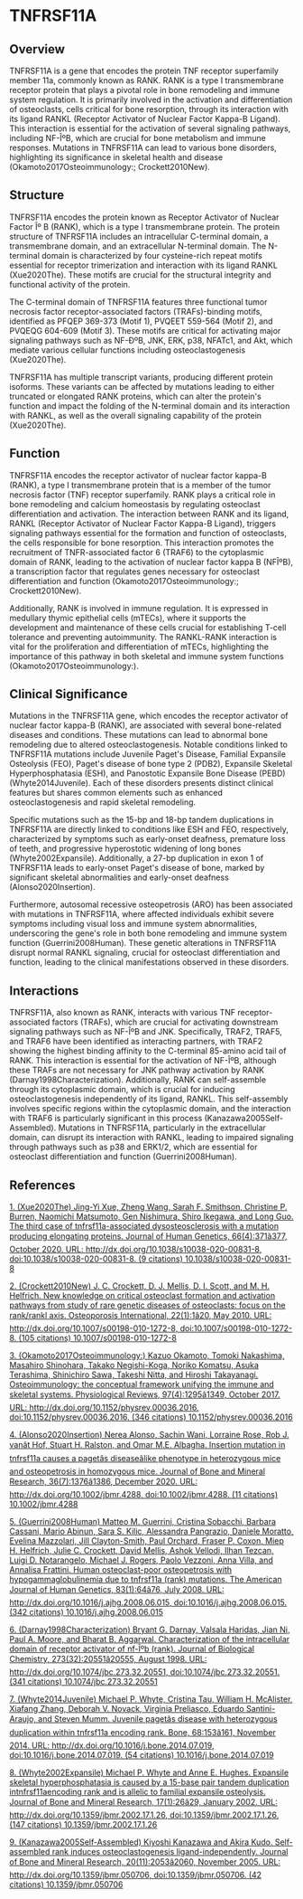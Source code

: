 # TNFRSF11A

## Overview
TNFRSF11A is a gene that encodes the protein TNF receptor superfamily member 11a, commonly known as RANK. RANK is a type I transmembrane receptor protein that plays a pivotal role in bone remodeling and immune system regulation. It is primarily involved in the activation and differentiation of osteoclasts, cells critical for bone resorption, through its interaction with its ligand RANKL (Receptor Activator of Nuclear Factor Kappa-B Ligand). This interaction is essential for the activation of several signaling pathways, including NF-ÎºB, which are crucial for bone metabolism and immune responses. Mutations in TNFRSF11A can lead to various bone disorders, highlighting its significance in skeletal health and disease (Okamoto2017Osteoimmunology:; Crockett2010New).

## Structure
TNFRSF11A encodes the protein known as Receptor Activator of Nuclear Factor Îº B (RANK), which is a type I transmembrane protein. The protein structure of TNFRSF11A includes an intracellular C-terminal domain, a transmembrane domain, and an extracellular N-terminal domain. The N-terminal domain is characterized by four cysteine-rich repeat motifs essential for receptor trimerization and interaction with its ligand RANKL (Xue2020The). These motifs are crucial for the structural integrity and functional activity of the protein.

The C-terminal domain of TNFRSF11A features three functional tumor necrosis factor receptor-associated factors (TRAFs)-binding motifs, identified as PFQEP 369-373 (Motif 1), PVQEET 559-564 (Motif 2), and PVQEQG 604-609 (Motif 3). These motifs are critical for activating major signaling pathways such as NF-ÐºB, JNK, ERK, p38, NFATc1, and Akt, which mediate various cellular functions including osteoclastogenesis (Xue2020The).

TNFRSF11A has multiple transcript variants, producing different protein isoforms. These variants can be affected by mutations leading to either truncated or elongated RANK proteins, which can alter the protein's function and impact the folding of the N-terminal domain and its interaction with RANKL, as well as the overall signaling capability of the protein (Xue2020The).

## Function
TNFRSF11A encodes the receptor activator of nuclear factor kappa-B (RANK), a type I transmembrane protein that is a member of the tumor necrosis factor (TNF) receptor superfamily. RANK plays a critical role in bone remodeling and calcium homeostasis by regulating osteoclast differentiation and activation. The interaction between RANK and its ligand, RANKL (Receptor Activator of Nuclear Factor Kappa-B Ligand), triggers signaling pathways essential for the formation and function of osteoclasts, the cells responsible for bone resorption. This interaction promotes the recruitment of TNFR-associated factor 6 (TRAF6) to the cytoplasmic domain of RANK, leading to the activation of nuclear factor kappa B (NFÎºB), a transcription factor that regulates genes necessary for osteoclast differentiation and function (Okamoto2017Osteoimmunology:; Crockett2010New).

Additionally, RANK is involved in immune regulation. It is expressed in medullary thymic epithelial cells (mTECs), where it supports the development and maintenance of these cells crucial for establishing T-cell tolerance and preventing autoimmunity. The RANKL-RANK interaction is vital for the proliferation and differentiation of mTECs, highlighting the importance of this pathway in both skeletal and immune system functions (Okamoto2017Osteoimmunology:).

## Clinical Significance
Mutations in the TNFRSF11A gene, which encodes the receptor activator of nuclear factor kappa-B (RANK), are associated with several bone-related diseases and conditions. These mutations can lead to abnormal bone remodeling due to altered osteoclastogenesis. Notable conditions linked to TNFRSF11A mutations include Juvenile Paget's Disease, Familial Expansile Osteolysis (FEO), Paget's disease of bone type 2 (PDB2), Expansile Skeletal Hyperphosphatasia (ESH), and Panostotic Expansile Bone Disease (PEBD) (Whyte2014Juvenile). Each of these disorders presents distinct clinical features but shares common elements such as enhanced osteoclastogenesis and rapid skeletal remodeling.

Specific mutations such as the 15-bp and 18-bp tandem duplications in TNFRSF11A are directly linked to conditions like ESH and FEO, respectively, characterized by symptoms such as early-onset deafness, premature loss of teeth, and progressive hyperostotic widening of long bones (Whyte2002Expansile). Additionally, a 27-bp duplication in exon 1 of TNFRSF11A leads to early-onset Paget's disease of bone, marked by significant skeletal abnormalities and early-onset deafness (Alonso2020Insertion).

Furthermore, autosomal recessive osteopetrosis (ARO) has been associated with mutations in TNFRSF11A, where affected individuals exhibit severe symptoms including visual loss and immune system abnormalities, underscoring the gene's role in both bone remodeling and immune system function (Guerrini2008Human). These genetic alterations in TNFRSF11A disrupt normal RANKL signaling, crucial for osteoclast differentiation and function, leading to the clinical manifestations observed in these disorders.

## Interactions
TNFRSF11A, also known as RANK, interacts with various TNF receptor-associated factors (TRAFs), which are crucial for activating downstream signaling pathways such as NF-ÎºB and JNK. Specifically, TRAF2, TRAF5, and TRAF6 have been identified as interacting partners, with TRAF2 showing the highest binding affinity to the C-terminal 85-amino acid tail of RANK. This interaction is essential for the activation of NF-ÎºB, although these TRAFs are not necessary for JNK pathway activation by RANK (Darnay1998Characterization). Additionally, RANK can self-assemble through its cytoplasmic domain, which is crucial for inducing osteoclastogenesis independently of its ligand, RANKL. This self-assembly involves specific regions within the cytoplasmic domain, and the interaction with TRAF6 is particularly significant in this process (Kanazawa2005Self-Assembled). Mutations in TNFRSF11A, particularly in the extracellular domain, can disrupt its interaction with RANKL, leading to impaired signaling through pathways such as p38 and ERK1/2, which are essential for osteoclast differentiation and function (Guerrini2008Human).


## References


[1. (Xue2020The) Jing-Yi Xue, Zheng Wang, Sarah F. Smithson, Christine P. Burren, Naomichi Matsumoto, Gen Nishimura, Shiro Ikegawa, and Long Guo. The third case of tnfrsf11a-associated dysosteosclerosis with a mutation producing elongating proteins. Journal of Human Genetics, 66(4):371â377, October 2020. URL: http://dx.doi.org/10.1038/s10038-020-00831-8, doi:10.1038/s10038-020-00831-8. (9 citations) 10.1038/s10038-020-00831-8](https://doi.org/10.1038/s10038-020-00831-8)

[2. (Crockett2010New) J. C. Crockett, D. J. Mellis, D. I. Scott, and M. H. Helfrich. New knowledge on critical osteoclast formation and activation pathways from study of rare genetic diseases of osteoclasts: focus on the rank/rankl axis. Osteoporosis International, 22(1):1â20, May 2010. URL: http://dx.doi.org/10.1007/s00198-010-1272-8, doi:10.1007/s00198-010-1272-8. (105 citations) 10.1007/s00198-010-1272-8](https://doi.org/10.1007/s00198-010-1272-8)

[3. (Okamoto2017Osteoimmunology:) Kazuo Okamoto, Tomoki Nakashima, Masahiro Shinohara, Takako Negishi-Koga, Noriko Komatsu, Asuka Terashima, Shinichiro Sawa, Takeshi Nitta, and Hiroshi Takayanagi. Osteoimmunology: the conceptual framework unifying the immune and skeletal systems. Physiological Reviews, 97(4):1295â1349, October 2017. URL: http://dx.doi.org/10.1152/physrev.00036.2016, doi:10.1152/physrev.00036.2016. (346 citations) 10.1152/physrev.00036.2016](https://doi.org/10.1152/physrev.00036.2016)

[4. (Alonso2020Insertion) Nerea Alonso, Sachin Wani, Lorraine Rose, Rob J. vanât Hof, Stuart H. Ralston, and Omar M.E. Albagha. Insertion mutation in tnfrsf11a causes a pagetâs diseaseâlike phenotype in heterozygous mice and osteopetrosis in homozygous mice. Journal of Bone and Mineral Research, 36(7):1376â1386, December 2020. URL: http://dx.doi.org/10.1002/jbmr.4288, doi:10.1002/jbmr.4288. (11 citations) 10.1002/jbmr.4288](https://doi.org/10.1002/jbmr.4288)

[5. (Guerrini2008Human) Matteo M. Guerrini, Cristina Sobacchi, Barbara Cassani, Mario Abinun, Sara S. Kilic, Alessandra Pangrazio, Daniele Moratto, Evelina Mazzolari, Jill Clayton-Smith, Paul Orchard, Fraser P. Coxon, Miep H. Helfrich, Julie C. Crockett, David Mellis, Ashok Vellodi, Ilhan Tezcan, Luigi D. Notarangelo, Michael J. Rogers, Paolo Vezzoni, Anna Villa, and Annalisa Frattini. Human osteoclast-poor osteopetrosis with hypogammaglobulinemia due to tnfrsf11a (rank) mutations. The American Journal of Human Genetics, 83(1):64â76, July 2008. URL: http://dx.doi.org/10.1016/j.ajhg.2008.06.015, doi:10.1016/j.ajhg.2008.06.015. (342 citations) 10.1016/j.ajhg.2008.06.015](https://doi.org/10.1016/j.ajhg.2008.06.015)

[6. (Darnay1998Characterization) Bryant G. Darnay, Valsala Haridas, Jian Ni, Paul A. Moore, and Bharat B. Aggarwal. Characterization of the intracellular domain of receptor activator of nf-Îºb (rank). Journal of Biological Chemistry, 273(32):20551â20555, August 1998. URL: http://dx.doi.org/10.1074/jbc.273.32.20551, doi:10.1074/jbc.273.32.20551. (341 citations) 10.1074/jbc.273.32.20551](https://doi.org/10.1074/jbc.273.32.20551)

[7. (Whyte2014Juvenile) Michael P. Whyte, Cristina Tau, William H. McAlister, Xiafang Zhang, Deborah V. Novack, Virginia Preliasco, Eduardo Santini-Araujo, and Steven Mumm. Juvenile pagetâs disease with heterozygous duplication within tnfrsf11a encoding rank. Bone, 68:153â161, November 2014. URL: http://dx.doi.org/10.1016/j.bone.2014.07.019, doi:10.1016/j.bone.2014.07.019. (54 citations) 10.1016/j.bone.2014.07.019](https://doi.org/10.1016/j.bone.2014.07.019)

[8. (Whyte2002Expansile) Michael P. Whyte and Anne E. Hughes. Expansile skeletal hyperphosphatasia is caused by a 15-base pair tandem duplication intnfrsf11aencoding rank and is allelic to familial expansile osteolysis. Journal of Bone and Mineral Research, 17(1):26â29, January 2002. URL: http://dx.doi.org/10.1359/jbmr.2002.17.1.26, doi:10.1359/jbmr.2002.17.1.26. (147 citations) 10.1359/jbmr.2002.17.1.26](https://doi.org/10.1359/jbmr.2002.17.1.26)

[9. (Kanazawa2005Self-Assembled) Kiyoshi Kanazawa and Akira Kudo. Self-assembled rank induces osteoclastogenesis ligand-independently. Journal of Bone and Mineral Research, 20(11):2053â2060, November 2005. URL: http://dx.doi.org/10.1359/jbmr.050706, doi:10.1359/jbmr.050706. (42 citations) 10.1359/jbmr.050706](https://doi.org/10.1359/jbmr.050706)